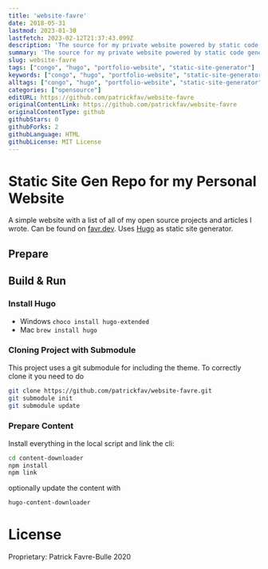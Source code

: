 ```yaml
---
title: 'website-favre'
date: 2018-05-31
lastmod: 2023-01-30
lastfetch: 2023-02-12T21:37:43.099Z
description: 'The source for my private website powered by static code generators.'
summary: 'The source for my private website powered by static code generators.'
slug: website-favre
tags: ["congo", "hugo", "portfolio-website", "static-site-generator"]
keywords: ["congo", "hugo", "portfolio-website", "static-site-generator", "tailwindcss", "website-performance"]
alltags: ["congo", "hugo", "portfolio-website", "static-site-generator", "tailwindcss", "website-performance", "github", "HTML"]
categories: ["opensource"]
editURL: https://github.com/patrickfav/website-favre
originalContentLink: https://github.com/patrickfav/website-favre
originalContentType: github
githubStars: 0
githubForks: 2
githubLanguage: HTML
githubLicense: MIT License
---
```

# Static Site Gen Repo for my Personal Website

A simple website with a list of all of my open source projects and articles I wrote. Can be found on [favr.dev](https://favr.dev). Uses [Hugo](https://gohugo.io/) as static site generator.

[](https://github.com/patrickfav/website-favre/actions)

## Prepare

## Build & Run

### Install Hugo

* Windows `choco install hugo-extended`
* Mac `brew install hugo`

### Cloning Project with Submodule

This project uses a git submodule for including the theme. To correctly clone it you need to do

```bash
git clone https://github.com/patrickfav/website-favre.git
git submodule init
git submodule update
```

### Prepare Content

Install everything in the local script and link the cli:

```bash
cd content-downloader
npm install
npm link 
```

optionally update the content with

```bash
hugo-content-downloader
```

# License

Proprietary: Patrick Favre-Bulle 2020
